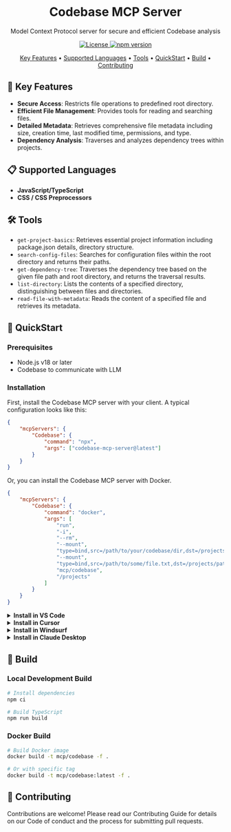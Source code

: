 <p align="center">
  <h1 align="center">Codebase MCP Server</h1>
  <p align="center">Model Context Protocol server for secure and efficient Codebase analysis</p>
</p>

<p align="center">
  <a href="https://github.com/yourusername/codebase-mcp-server/blob/main/LICENSE">
    <img src="https://img.shields.io/badge/license-MIT-blue.svg" alt="License">
  </a>
  <a href="https://www.npmjs.com/package/codebase-mcp-server">
    <img src="https://img.shields.io/npm/v/codebase-mcp-server" alt="npm version">
  </a>
</p>

<p align="center">
  <a href="#-key-features">Key Features</a> •
  <a href="#-supported-languages">Supported Languages</a> •
  <a href="#%EF%B8%8F-tools">Tools</a> •
  <a href="#-quickstart">QuickStart</a> •
  <a href="#-build">Build</a> •
  <a href="#-contributing">Contributing</a>

</p>

## 🌟 Key Features

- **Secure Access**: Restricts file operations to predefined root directory.
- **Efficient File Management**: Provides tools for reading and searching files.
- **Detailed Metadata**: Retrieves comprehensive file metadata including size, creation time, last modified time, permissions, and type.
- **Dependency Analysis**: Traverses and analyzes dependency trees within projects.

## 📋 Supported Languages

- **JavaScript/TypeScript**
- **CSS / CSS Preprocessors**

## 🛠️ Tools

- `get-project-basics`: Retrieves essential project information including package.json details, directory structure.
- `search-config-files`: Searches for configuration files within the root directory and returns their paths.
- `get-dependency-tree`: Traverses the dependency tree based on the given file path and root directory, and returns the traversal results.
- `list-directory`: Lists the contents of a specified directory, distinguishing between files and directories.
- `read-file-with-metadata`: Reads the content of a specified file and retrieves its metadata.

## 🚀 QuickStart

### Prerequisites

- Node.js v18 or later
- Codebase to communicate with LLM

### Installation

First, install the Codebase MCP server with your client. A typical configuration looks like this:

```json
{
	"mcpServers": {
		"Codebase": {
			"command": "npx",
			"args": ["codebase-mcp-server@latest"]
		}
	}
}
```

Or, you can install the Codebase MCP server with Docker.

```json
{
	"mcpServers": {
		"Codebase": {
			"command": "docker",
			"args": [
				"run",
				"-i",
				"--rm",
				"--mount",
				"type=bind,src=/path/to/your/codebase/dir,dst=/projects/path/to/your/codebase/dir,ro",
				"--mount",
				"type=bind,src=/path/to/some/file.txt,dst=/projects/path/to/some/file.txt",
				"mcp/codebase",
				"/projects"
			]
		}
	}
}
```

<details><summary><b>Install in VS Code</b></summary>
You can install the Codebase MCP server using the VS Code CLI:

```bash
# For VS Code
code --add-mcp '{"name":"Codebase","command":"npx","args":["codebase-mcp-server@latest"]}'
```

After installation, the Codebase MCP server will be available for use with your GitHub Copilot agent in VS Code.

</details>

<details><summary><b>Install in Cursor</b></summary>
Go to Cursor Settings -> MCP -> Add new MCP Server. Use following configuration:

```json
{
	"mcpServers": {
		"Codebase": {
			"command": "npx",
			"args": ["codebase-mcp-server@latest"]
		}
	}
}
```

</details>

<details><summary><b>Install in Windsurf</b></summary>

Follow Windsuff MCP documentation. Use following configuration:

```json
{
	"mcpServers": {
		"Codebase": {
			"command": "npx",
			"args": ["codebase-mcp-server@latest"]
		}
	}
}
```

</details>

<details><summary><b>Install in Claude Desktop</b></summary>

Follow the MCP install guide, use following configuration:

```json
{
	"mcpServers": {
		"Codebase": {
			"command": "npx",
			"args": ["codebase-mcp-server@latest"]
		}
	}
}
```

</details>

## 🔧 Build

### Local Development Build

```bash
# Install dependencies
npm ci

# Build TypeScript
npm run build
```

### Docker Build

```bash
# Build Docker image
docker build -t mcp/codebase -f .

# Or with specific tag
docker build -t mcp/codebase:latest -f .
```

## 🤝 Contributing

Contributions are welcome! Please read our Contributing Guide for details on our Code of conduct and the process for submitting pull requests.
